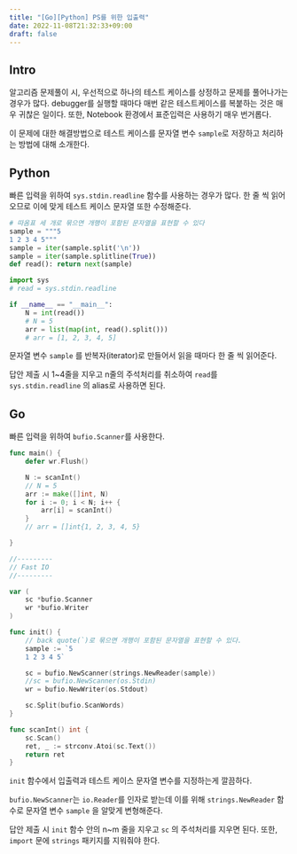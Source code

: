 ```yaml
---
title: "[Go][Python] PS를 위한 입출력"
date: 2022-11-08T21:32:33+09:00
draft: false
---
```


## Intro

알고리즘 문제풀이 시, 우선적으로 하나의 테스트 케이스를 상정하고 문제를 풀어나가는 경우가 많다. debugger를 실행할 때마다 매번 같은 테스트케이스를 복붙하는 것은 매우 귀찮은 일이다. 또한, Notebook 환경에서 표준입력은 사용하기 매우 번거롭다. 

이 문제에 대한 해결방법으로 테스트 케이스를 문자열 변수 `sample`로 저장하고 처리하는 방법에 대해 소개한다.

## Python

빠른 입력을 위하여 `sys.stdin.readline` 함수를 사용하는 경우가 많다. 한 줄 씩 읽어오므로 이에 맞게 테스트 케이스 문자열 또한 수정해준다. 

```python
# 따옴표 세 개로 묶으면 개행이 포함된 문자열을 표현할 수 있다
sample = """5
1 2 3 4 5""" 
sample = iter(sample.split('\n'))
sample = iter(sample.splitline(True))
def read(): return next(sample)

import sys
# read = sys.stdin.readline

if __name__ == "__main__":
	N = int(read()) 
	# N = 5
	arr = list(map(int, read().split())) 
	# arr = [1, 2, 3, 4, 5]
```

문자열 변수 `sample` 를 반복자(iterator)로 만들어서 읽을 때마다 한 줄 씩 읽어준다.

답안 제출 시 1~4줄을 지우고 n줄의 주석처리를 취소하여 `read`를 `sys.stdin.readline` 의 alias로 사용하면 된다.

## Go

빠른 입력을 위하여 `bufio.Scanner`를 사용한다.  

```go
func main() {
	defer wr.Flush()

	N := scanInt()
	// N = 5
	arr := make([]int, N)
	for i := 0; i < N; i++ {
		arr[i] = scanInt()
	}
	// arr = []int{1, 2, 3, 4, 5}

}

//---------
// Fast IO
//---------

var (
	sc *bufio.Scanner
	wr *bufio.Writer
)

func init() {
	// back quote(`)로 묶으면 개행이 포함된 문자열을 표현할 수 있다.
	sample := `5
	1 2 3 4 5`

	sc = bufio.NewScanner(strings.NewReader(sample))
	//sc = bufio.NewScanner(os.Stdin)
	wr = bufio.NewWriter(os.Stdout)

	sc.Split(bufio.ScanWords)
}

func scanInt() int {
	sc.Scan()
	ret, _ := strconv.Atoi(sc.Text())
	return ret
}
```

`init` 함수에서 입출력과 테스트 케이스 문자열 변수를 지정하는게 깔끔하다. 

`bufio.NewScanner`는 `io.Reader`를 인자로 받는데 이를 위해 `strings.NewReader` 함수로 문자열 변수 `sample` 을 알맞게 변형해준다.  

답안 제출 시 `init` 함수 안의 n~m 줄을 지우고 `sc` 의 주석처리를 지우면 된다. 또한, `import` 문에 `strings` 패키지를 지워줘야 한다.